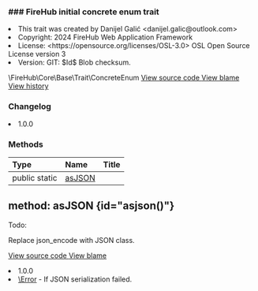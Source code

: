 <title># ConcreteEnum</title>

<code-block lang="php">
<![CDATA[trait \FireHub\Core\Base\Trait\ConcreteEnum()]]>
</code-block>













### ### FireHub initial concrete enum trait



<deflist>
    <def title="Trait basic info:">
        <list><li>This trait was created by Danijel Galić &lt;danijel.galic@outlook.com&gt;</li><li>Copyright: 2024 FireHub Web Application Framework</li><li>License: &lt;https://opensource.org/licenses/OSL-3.0&gt; OSL Open Source License version 3</li><li>Version: GIT: $Id$ Blob checksum.</li></list>
    </def>
</deflist>

<deflist><def title="Fully Qualified Trait Name:">
        \FireHub\Core\Base\Trait\ConcreteEnum
    </def><def title="Source code:">
        <a href="https://github.com/The-FireHub-Project/Core/blob/develop-pre-alpha-m1/src/base/trait/firehub.ConcreteEnum.php#L23">
            View source code
        </a>
    </def>
    <def title="Blame:">
        <a href="https://github.com/The-FireHub-Project/Core/blame/develop-pre-alpha-m1/src/base/trait/firehub.ConcreteEnum.php">
            View blame
        </a>
    </def>
    <def title="History:">
        <a href="https://github.com/The-FireHub-Project/Core/commits/develop-pre-alpha-m1/src/base/trait/firehub.ConcreteEnum.php">
            View history
        </a>
    </def></deflist>
### Changelog
<deflist>
    <def title="Version history:">
        <list><li>1.0.0</li></list>
    </def>
</deflist>


### Methods
| Type | Name | Title |
|:-----|:-----|:------|
|public static |<a href="#asjson()">asJSON</a>||

## method: asJSON {id="asjson()"}

<code-block lang="php">
    <![CDATA[public static ConcreteEnum::asJSON()]]>
</code-block>











<tip>
                <p><format style="bold" color="DarkBlue">Todo:</format></p>
                <p><format color="DarkBlue">Replace json_encode with JSON class.</format></p>
            </tip>





<deflist><def title="Source code:">
                <a href="https://github.com/The-FireHub-Project/Core/blob/develop-pre-alpha-m1/src/base/trait/firehub.ConcreteEnum.php#L40">
                    View source code
                </a>
            </def>
            <def title="Blame:">
                <a href="https://github.com/The-FireHub-Project/Core/blame/develop-pre-alpha-m1/src/base/trait/firehub.ConcreteEnum.php#L40">
                    View blame
                </a>
            </def></deflist>
<deflist>
    <def title="Version history:">
        <list><li>1.0.0</li></list>
    </def>
</deflist>
<deflist>
    <def title="This method throws:">
        <list><li><a href="Error.md">\Error</a> - <format style="italic">If JSON serialization failed.</format></li></list>
    </def>
</deflist>